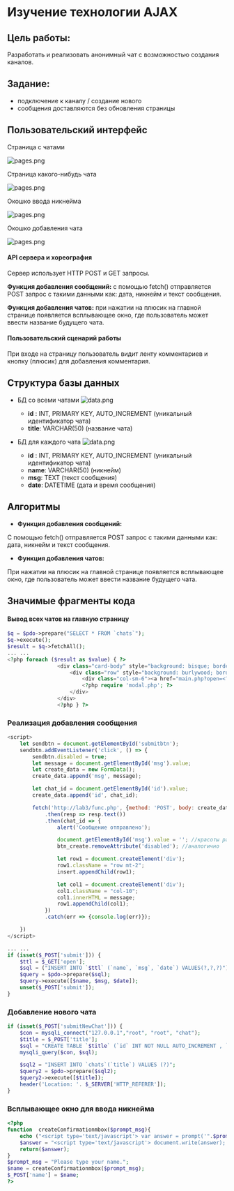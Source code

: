 # Изучение технологии AJAX

## Цель работы:
Разработать и реализовать анонимный чат с возможностью создания каналов.

## Задание:
- подключение к каналу / создание нового
- сообщения доставляются без обновления страницы

## Пользовательский интерфейс

Страница с чатами

![pages.png](screens/index.png)

Страница какого-нибудь чата

![pages.png](screens/main.png)

Окошко ввода никнейма

![pages.png](screens/prompt.png)

Окошко добавления чата

![pages.png](screens/addchat.png)


#### API сервера и хореография
Сервер использует HTTP POST и GET запросы.

**Функция добавления сообщений:**
с помощью fetch() отправляется POST запрос с такими данными как: дата, никнейм и текст сообщения. 

**Функция добавления чатов:**
при нажатии на плюсик на главной странице появляется всплывающее окно, где пользователь может ввести название будущего чата. 


#### Пользовательский сценарий работы
При входе на страницу пользователь видит ленту комментариев и кнопку (плюсик) для добавления комментария.


## Структура базы данных
- БД со всеми чатами
![data.png](screens/chatsDB.png)
  - **id** : INT, PRIMARY KEY, AUTO_INCREMENT
    (уникальный идентификатор чата)
  - **title**: VARCHAR(50)
    (название чата)
  
- БД для каждого чата
![data.png](screens/otherDB.png)
  - **id** : INT, PRIMARY KEY, AUTO_INCREMENT
    (уникальный идентификатор чата)
  - **name**: VARCHAR(50)
    (никнейм)
  - **msg**: TEXT
    (текст сообщения)
  - **date**: DATETIME
    (дата и время сообщения)


## Алгоритмы

- **Функция добавления сообщений:**

C помощью fetch() отправляется POST запрос с такими данными как: дата, никнейм и текст сообщения.


- **Функция добавления чатов:**

При нажатии на плюсик на главной странице появляется всплывающее окно, где пользователь может ввести название будущего чата.


## Значимые фрагменты кода

#### Вывод всех чатов на главную страницу
```php
$q = $pdo->prepare("SELECT * FROM `chats`");
$q->execute();
$result = $q->fetchAll();
... ...
<?php foreach ($result as $value) { ?>
                <div class="card-body" style="background: bisque; border-radius: 10px; margin-bottom: 10px">
                    <div class="row" style="background: burlywood; border-radius: 10px; font-size: x-large">
                        <div class="col-sm-6"><a href="main.php?open=<?=$value['title'] ?> " class="link-primary" target="_blank"><?=$value['title']?></a></div>
                        <?php require 'modal.php'; ?>
                    </div>
                </div>
                <?php } ?>
```
###  Реализация добавления сообщения
```javascript
<script>
    let sendbtn = document.getElementById('submitbtn');
    sendbtn.addEventListener('click', () => {
        sendbtn.disabled = true;
        let message = document.getElementById('msg').value;
        let create_data = new FormData();
        create_data.append('msg', message);

        let chat_id = document.getElementById('id').value;
        create_data.append('id', chat_id);

        fetch('http://lab3/func.php', {method: 'POST', body: create_data})
            .then(resp => resp.text())
            .then(chat_id => {
                alert('Сообщение отправлено');

                document.getElementById('msg').value = ''; //красоты ради
                btn_create.removeAttribute('disabled'); //аналогично

                let row1 = document.createElement('div');
                row1.className = "row mt-2";
                insert.appendChild(row1);

                let col1 = document.createElement('div');
                col1.className = "col-10";
                col1.innerHTML = message;
                row1.appendChild(col1);
            })
            .catch(err => {console.log(err)});

    })
</script>
```
```php
... ...
if (isset($_POST['submit'])) {
    $ttl = $_GET['open'];
	$sql = ("INSERT INTO `$ttl` (`name`, `msg`, `date`) VALUES(?,?,?)");
	$query = $pdo->prepare($sql);
	$query->execute([$name, $msg, $date]);
    unset($_POST['submit']);
}
```
### Добавление нового чата
```php
if (isset($_POST['submitNewChat'])) {
    $con = mysqli_connect("127.0.0.1","root", "root", "chat");
    $title = $_POST['title'];
    $sql = "CREATE TABLE `$title` (`id` INT NOT NULL AUTO_INCREMENT , `name` VARCHAR(50) NOT NULL , `msg` TEXT NOT NULL , `date` DATETIME NOT NULL , PRIMARY KEY (`id`)) ENGINE = InnoDB";
    mysqli_query($con, $sql);

    $sql2 = "INSERT INTO `chats`(`title`) VALUES (?)";
    $query2 = $pdo->prepare($sql2);
    $query2->execute([$title]);
    header('Location: '. $_SERVER['HTTP_REFERER']);
}
```
### Всплывающее окно для ввода никнейма
```php
<?php
function  createConfirmationmbox($prompt_msg){
    echo ("<script type='text/javascript'> var answer = prompt('".$prompt_msg."'); </script>");;
    $answer = "<script type='text/javascript'> document.write(answer); </script>";
    return($answer);
}
$prompt_msg = "Please type your name.";
$name = createConfirmationmbox($prompt_msg);
$_POST['name'] = $name;
?>
```

